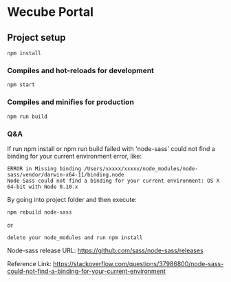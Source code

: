# Wecube Portal

## Project setup

```
npm install
```

### Compiles and hot-reloads for development

```
npm start
```

### Compiles and minifies for production

```
npm run build
```

### Q&A

If run npm install or npm run build failed with 'node-sass' could not find a binding for your current environment error, like:

```
ERROR in Missing binding /Users/xxxxx/xxxxx/node_modules/node-sass/vendor/darwin-x64-11/binding.node
Node Sass could not find a binding for your current environment: OS X 64-bit with Node 0.10.x

```

By going into project folder and then execute:

```
npm rebuild node-sass
```

or

```
delete your node_modules and run npm install

```

Node-sass release URL: https://github.com/sass/node-sass/releases

Reference Link: https://stackoverflow.com/questions/37986800/node-sass-could-not-find-a-binding-for-your-current-environment
